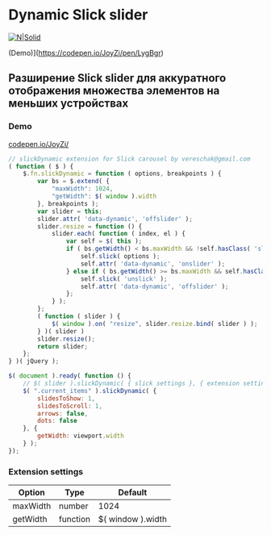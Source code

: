# Dynamic Slick slider
[![N|Solid](http://kenwheeler.github.io/slick/img/slick.gif)](http://kenwheeler.github.io/slick/)

(Demo)](https://codepen.io/JoyZi/pen/LygBgr)
## Разширение Slick slider для аккуратного отображения множества элементов на меньших устройствах

### Demo 
[codepen.io/JoyZi/](https://codepen.io/JoyZi/pen/LygBgr)

```javascript
// slickDynamic extension for Slick carousel by vereschak@gmail.com
( function ( $ ) {
    $.fn.slickDynamic = function ( options, breakpoints ) {
        var bs = $.extend( {
            "maxWidth": 1024,
            "getWidth": $( window ).width
        }, breakpoints );
        var slider = this;
        slider.attr( 'data-dynamic', 'offslider' );
        slider.resize = function () {
            slider.each( function ( index, el ) {
                var self = $( this );
                if ( bs.getWidth() < bs.maxWidth && !self.hasClass( 'slick-slider' ) ) {
                    self.slick( options );
                    self.attr( 'data-dynamic', 'onslider' );
                } else if ( bs.getWidth() >= bs.maxWidth && self.hasClass( 'slick-slider' ) ) {
                    self.slick( 'unslick' );
                    self.attr( 'data-dynamic', 'offslider' );
                };
            } );
        };
        ( function ( slider ) {
            $( window ).on( "resize", slider.resize.bind( slider ) );
        } )( slider )
        slider.resize();
        return slider;
    };
} )( jQuery );

$( document ).ready( function () {
    // $( slider ).slickDynamic( { slick settings }, { extension settings } );
    $( ".current_items" ).slickDynamic( { 
        slidesToShow: 1,
        slidesToScroll: 1,
        arrows: false,
        dots: false
    }, {
        getWidth: viewport.width
    } );
});
```
### Extension settings

Option | Type | Default 
------ | ---- | ------- 
maxWidth | number | 1024 
getWidth | function | $( window ).width 
